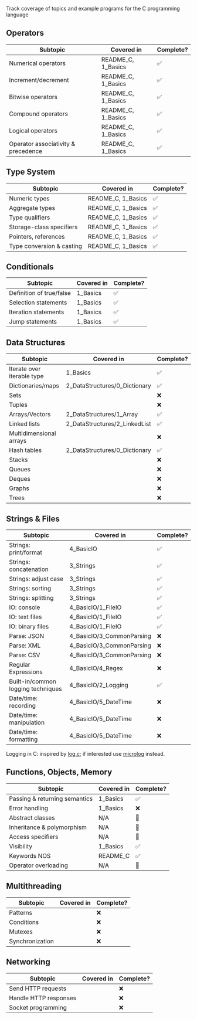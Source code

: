 []()Track coverage of topics and example programs for the C programming language

## Operators
| Subtopic                            | Covered in         | Complete? |
| ----------------------------------- | ------------------ | --------- |
| Numerical operators                 | README_C, 1_Basics | ✅        |
| Increment/decrement                 | README_C, 1_Basics | ✅        |
| Bitwise operators                   | README_C, 1_Basics | ✅        |
| Compound operators                  | README_C, 1_Basics | ✅        |
| Logical operators                   | README_C, 1_Basics | ✅        |
| Operator associativity & precedence | README_C, 1_Basics | ✅        |

## Type System
| Subtopic                  | Covered in         | Complete? |
| ------------------------- | ------------------ | --------- |
| Numeric types             | README_C, 1_Basics | ✅        |
| Aggregate types           | README_C, 1_Basics | ✅        |
| Type qualifiers           | README_C, 1_Basics | ✅        |
| Storage-class specifiers  | README_C, 1_Basics | ✅        |
| Pointers, references      | README_C, 1_Basics | ✅        |
| Type conversion & casting | README_C, 1_Basics | ✅        |

## Conditionals
| Subtopic                 | Covered in | Complete? |
| ------------------------ | ---------- | --------- |
| Definition of true/false | 1_Basics   | ✅        |
| Selection statements     | 1_Basics   | ✅        |
| Iteration statements     | 1_Basics   | ✅        |
| Jump statements          | 1_Basics   | ✅        |

## Data Structures
| Subtopic                   | Covered in                    | Complete?  |
| -------------------------- | ----------------------------- | ---------- |
| Iterate over iterable type | 1_Basics                      | ✅         |
| Dictionaries/maps          | 2_DataStructures/0_Dictionary | ✅         |
| Sets                       |                               | ❌         |
| Tuples                     |                               | ❌         |
| Arrays/Vectors             | 2_DataStructures/1_Array      | ✅         |
| Linked lists               | 2_DataStructures/2_LinkedList | ✅         |
| Multidimensional arrays    |                               | ❌         |
| Hash tables                | 2_DataStructures/0_Dictionary | ✅         |
| Stacks                     |                               | ❌         |
| Queues                     |                               | ❌         |
| Deques                     |                               | ❌         |
| Graphs                     |                               | ❌         |
| Trees                      |                               | ❌         |

## Strings & Files
| Subtopic                           | Covered in                | Complete? |
| ---------------------------------- | ------------------------- | --------- |
| Strings: print/format              | 4_BasicIO                 | ✅        |
| Strings: concatenation             | 3_Strings                 | ✅        |
| Strings: adjust case               | 3_Strings                 | ✅        |
| Strings: sorting                   | 3_Strings                 | ✅        |
| Strings: splitting                 | 3_Strings                 | ✅        |
| IO: console                        | 4_BasicIO/1_FileIO        | ✅        |
| IO: text files                     | 4_BasicIO/1_FileIO        | ✅        |
| IO: binary files                   | 4_BasicIO/1_FileIO        | ✅        |
| Parse: JSON                        | 4_BasicIO/3_CommonParsing | ❌        |
| Parse: XML                         | 4_BasicIO/3_CommonParsing | ❌        |
| Parse: CSV                         | 4_BasicIO/3_CommonParsing | ❌        |
| Regular Expressions                | 4_BasicIO/4_Regex         | ❌        |
| Built-in/common logging techniques | 4_BasicIO/2_Logging       | ✅        |
| Date/time: recording               | 4_BasicIO/5_DateTime      | ❌        |
| Date/time: manipulation            | 4_BasicIO/5_DateTime      | ❌        |
| Date/time: formatting              | 4_BasicIO/5_DateTime      | ❌        |

Logging in C: inspired by [log.c](https://github.com/rxi/log.c); if interested use [microlog](https://github.com/an-dr/microlog) instead.

## Functions, Objects, Memory
| Subtopic                      | Covered in | Complete? |
| ----------------------------- | ---------- | --------- |
| Passing & returning semantics | 1_Basics   | ✅        |
| Error handling                | 1_Basics   | ❌        |
| Abstract classes              | N/A        | 🚫        |
| Inheritance & polymorphism    | N/A        | 🚫        |
| Access specifiers             | N/A        | 🚫        |
| Visibility                    | 1_Basics   | ✅        |
| Keywords NOS                  | README_C   | ✅        |
| Operator overloading          | N/A        | 🚫        |

## Multithreading
| Subtopic        | Covered in | Complete? |
| --------------- | ---------- | --------- |
| Patterns        |            | ❌        |
| Conditions      |            | ❌        |
| Mutexes         |            | ❌        |
| Synchronization |            | ❌        |

## Networking
| Subtopic              | Covered in | Complete? |
| --------------------- | ---------- | --------- |
| Send HTTP requests    |            | ❌        |
| Handle HTTP responses |            | ❌        |
| Socket programming    |            | ❌        |
